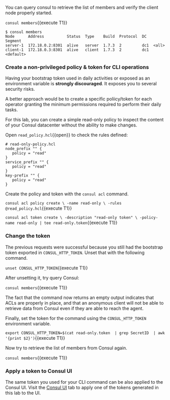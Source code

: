 
You can query consul to retrieve the list of members and verify the client node properly started.

`consul members`{{execute T1}}

```plaintext
$ consul members
Node      Address          Status  Type    Build  Protocol  DC   Segment
server-1  172.18.0.2:8301  alive   server  1.7.3  2         dc1  <all>
client-1  172.18.0.3:8301  alive   client  1.7.3  2         dc1  <default>
```

### Create a non-privileged policy & token for CLI operations

Having your bootstrap token used in daily activities or exposed as an environment variable is **strongly discouraged**. It exposes you to several security risks.

A better approach would be to create a specific poliicy/token for each operator granting the minimum permissions required to perform their daily tasks.

For this lab, you can create a simple read-only policy to inspect the content of your Consul datacenter without the ability to make changes.

Open `read_policy.hcl`{{open}} to check the rules defined:

```plaintext
# read-only-policy.hcl
node_prefix "" {
   policy = "read"
}
service_prefix "" {
   policy = "read"
}
key-prefix "" {
   policy = "read"
}
```
Create the policy and token with the `consul acl` command.

`consul acl policy create \
  -name read-only \
  -rules @read_policy.hcl`{{execute T1}}

`consul acl token create \
  -description "read-only token" \
  -policy-name read-only | tee read-only.token`{{execute T1}}


### Change the token

The previous requests were successful because you still had the bootstrap token exported in `CONSUL_HTTP_TOKEN`. Unset that with the following command.

`unset CONSUL_HTTP_TOKEN`{{execute T1}}

After unsetting it, try query Consul:

`consul members`{{execute T1}}

The fact that the command now returns an empty output indicates that ACLs are properly in place, and that an anonymous client will not be able to retrieve data from Consul even if they are able to reach the agent.

Finally, set the token for the command using the `CONSUL_HTTP_TOKEN` environment variable.

`export CONSUL_HTTP_TOKEN=$(cat read-only.token  | grep SecretID  | awk '{print $2}')`{{execute T1}}

Now try to retrieve the list of members from Consul again.

`consul members`{{execute T1}}

### Apply a token to Consul UI

The same token you used for your CLI command can be also applied to the Consul UI. Visit the [Consul UI](https://[[HOST_SUBDOMAIN]]-8500-[[KATACODA_HOST]].environments.katacoda.com/ui) tab to apply one of the tokens generated in this lab to the UI.